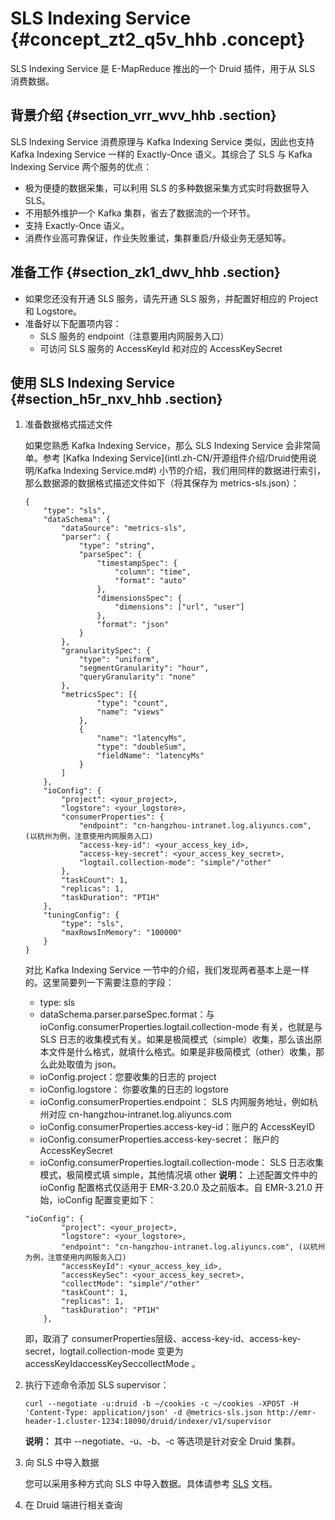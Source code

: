 # SLS Indexing Service {#concept_zt2_q5v_hhb .concept}

SLS Indexing Service 是 E-MapReduce 推出的一个 Druid 插件，用于从 SLS 消费数据。

## 背景介绍 {#section_vrr_wvv_hhb .section}

SLS Indexing Service 消费原理与 Kafka Indexing Service 类似，因此也支持 Kafka Indexing Service 一样的 Exactly-Once 语义。其综合了 SLS 与 Kafka Indexing Service 两个服务的优点：

-   极为便捷的数据采集，可以利用 SLS 的多种数据采集方式实时将数据导入 SLS。
-   不用额外维护一个 Kafka 集群，省去了数据流的一个环节。
-   支持 Exactly-Once 语义。
-   消费作业高可靠保证，作业失败重试，集群重启/升级业务无感知等。

## 准备工作 {#section_zk1_dwv_hhb .section}

-   如果您还没有开通 SLS 服务，请先开通 SLS 服务，并配置好相应的 Project 和 Logstore。
-   准备好以下配置项内容：
    -   SLS 服务的 endpoint（注意要用内网服务入口）
    -   可访问 SLS 服务的 AccessKeyId 和对应的 AccessKeySecret

## 使用 SLS Indexing Service {#section_h5r_nxv_hhb .section}

1.  准备数据格式描述文件

    如果您熟悉 Kafka Indexing Service，那么 SLS Indexing Service 会非常简单。参考 [Kafka Indexing Service](intl.zh-CN/开源组件介绍/Druid使用说明/Kafka Indexing Service.md#) 小节的介绍，我们用同样的数据进行索引，那么数据源的数据格式描述文件如下（将其保存为 metrics-sls.json）：

    ``` {#codeblock_2hf_6ri_ngg}
    {
        "type": "sls",
        "dataSchema": {
            "dataSource": "metrics-sls",
            "parser": {
                "type": "string",
                "parseSpec": {
                    "timestampSpec": {
                        "column": "time",
                        "format": "auto"
                    },
                    "dimensionsSpec": {
                        "dimensions": ["url", "user"]
                    },
                    "format": "json"
                }
            },
            "granularitySpec": {
                "type": "uniform",
                "segmentGranularity": "hour",
                "queryGranularity": "none"
            },
            "metricsSpec": [{
                    "type": "count",
                    "name": "views"
                },
                {
                    "name": "latencyMs",
                    "type": "doubleSum",
                    "fieldName": "latencyMs"
                }
            ]
        },
        "ioConfig": {
            "project": <your_project>,
            "logstore": <your_logstore>,
            "consumerProperties": {
                "endpoint": "cn-hangzhou-intranet.log.aliyuncs.com", (以杭州为例，注意使用内网服务入口)
                "access-key-id": <your_access_key_id>,
                "access-key-secret": <your_access_key_secret>,
                "logtail.collection-mode": "simple"/"other"
            },
            "taskCount": 1,
            "replicas": 1,
            "taskDuration": "PT1H"
        },
        "tuningConfig": {
            "type": "sls",
            "maxRowsInMemory": "100000"
        }
    }
    ```

    对比 Kafka Indexing Service 一节中的介绍，我们发现两者基本上是一样的。这里简要列一下需要注意的字段：

    -   type: sls
    -   dataSchema.parser.parseSpec.format：与 ioConfig.consumerProperties.logtail.collection-mode 有关，也就是与 SLS 日志的收集模式有关。如果是极简模式（simple）收集，那么该出原本文件是什么格式，就填什么格式。如果是非极简模式（other）收集，那么此处取值为 json。
    -   ioConfig.project：您要收集的日志的 project
    -   ioConfig.logstore： 你要收集的日志的 logstore
    -   ioConfig.consumerProperties.endpoint： SLS 内网服务地址，例如杭州对应 cn-hangzhou-intranet.log.aliyuncs.com 
    -   ioConfig.consumerProperties.access-key-id：账户的 AccessKeyID
    -   ioConfig.consumerProperties.access-key-secret： 账户的 AccessKeySecret
    -   ioConfig.consumerProperties.logtail.collection-mode： SLS 日志收集模式，极简模式填 simple，其他情况填 other
    **说明：** 上述配置文件中的 ioConfig 配置格式仅适用于 EMR-3.20.0 及之前版本。自 EMR-3.21.0 开始，ioConfig 配置变更如下：

    ``` {#codeblock_e8s_lsw_z3n}
    "ioConfig": {
            "project": <your_project>,
            "logstore": <your_logstore>,
            "endpoint": "cn-hangzhou-intranet.log.aliyuncs.com", (以杭州为例，注意使用内网服务入口)
            "accessKeyId": <your_access_key_id>,
            "accessKeySec": <your_access_key_secret>,
            "collectMode": "simple"/"other"
            "taskCount": 1,
            "replicas": 1,
            "taskDuration": "PT1H"
        },
    ```

    即，取消了 consumerProperties层级、access-key-id、access-key-secret，logtail.collection-mode 变更为 accessKeyIdaccessKeySeccollectMode 。

2.  执行下述命令添加 SLS supervisor：

    ``` {#codeblock_p25_48v_xng}
    curl --negotiate -u:druid -b ~/cookies -c ~/cookies -XPOST -H 'Content-Type: application/json' -d @metrics-sls.json http://emr-header-1.cluster-1234:18090/druid/indexer/v1/supervisor
    ```

    **说明：** 其中 --negotiate、-u、-b、-c 等选项是针对安全 Druid 集群。

3.  向 SLS 中导入数据

    您可以采用多种方式向 SLS 中导入数据。具体请参考 [SLS](https://www.alibabacloud.com/help/zh/product/28958.htm) 文档。

4.  在 Druid 端进行相关查询

